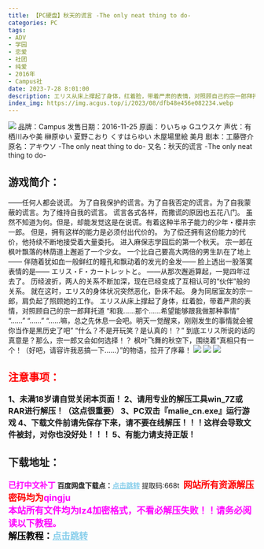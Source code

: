 ```yaml
---
title: 【PC硬盘】秋天的谎言 -The only neat thing to do-
categories: PC
tags:
- ADV
- 学园
- 恋爱
- 社团
- 纯爱
- 2016年
- Campus社
date: 2023-7-28 8:01:00
description: エリス从床上撑起了身体，红着脸，带着严肃的表情，对照顾自己的宗一郎拜托道“和我……那个……希望能够跟我做那种事情”“……”“……”“……嘛，总之先休息一会吧。明天一觉醒来刚刚发生的事情就会被你当作是黑历史了吧”“什么？不是开玩笑？是认真的！？”到底エリス所说的话的真意是？那么，宗一郎又会如何选择！？枫叶飞舞的秋空下，围绕着“真相只有一个！（好吧，请容许我恶搞一下……）”的物语，拉开了序幕！
index_img: https://img.acgus.top/i/2023/08/dfb48e456e082234.webp
---
```

![](https://img.acgus.top/i/2023/08/dfb48e456e082234.webp)
品牌：Campus
发售日期：2016-11-25
原画：りいちゅ Gユウスケ
声优：有栖川みや美 榊原ゆい 夏野こおり くすはらゆい 木屋場里絵 美月
剧本：工藤啓介
原名：アキウソ -The only neat thing to do-
又名：秋天的谎言 -The only neat thing to do-

## 游戏简介：
――任何人都会说谎。
为了自我保护的谎言。为了自我否定的谎言。为了自我蒙蔽的谎言。为了维持自我的谎言。
谎言各式各样，而撒谎的原因也五花八门。
虽然不知道为何。但是，却能发觉这是在说谎。有着这种半吊子能力的少年・櫻井宗一郎。
但是，拥有这样的能力是必须付出代价的。
为了偿还拥有这份能力的代价，他持续不断地接受着大量委托。
进入麻保志学园后的第一个秋天。
宗一郎在枫叶飘落的林荫道上邂逅了一个少女。
一个比自己要高大两倍的男生趴在了地上――
伴随着犹如血一般鲜红的瞳孔和飘动着的发光的金发――
脸上透出一股落寞表情的是―― エリス・F・カートレットと。
――从那次邂逅算起，一晃四年过去了。
历经波折，两人的关系不断加深，现在已经变成了互相认可的“伙伴”般的关系。
就在这时，エリス的身体状况突然恶化，卧床不起。
身为同居室友的宗一郎，肩负起了照顾她的工作。
エリス从床上撑起了身体，红着脸，带着严肃的表情，对照顾自己的宗一郎拜托道
“和我……那个……希望能够跟我做那种事情”
“……”
“……”
“……嘛，总之先休息一会吧。明天一觉醒来，刚刚发生的事情就会被你当作是黑历史了吧”
“什么？不是开玩笑？是认真的！？”
到底エリス所说的话的真意是？那么，宗一郎又会如何选择！？
枫叶飞舞的秋空下，围绕着“真相只有一个！（好吧，请容许我恶搞一下……）”的物语，拉开了序幕！
![](https://img.acgus.top/i/2023/08/0a01ea4472082241.webp)
![](https://img.acgus.top/i/2023/08/da515c66a8082239.webp)
![](https://img.acgus.top/i/2023/08/89075bcf2d082237.webp)






## <font color=#FF0000 >注意事项：</font>
<font size=3><b>1、未满18岁请自觉关闭本页面！
2、请用专业的解压工具win_7Z或RAR进行解压！（这点很重要）
3、PC双击『malie_cn.exe』运行游戏
4、下载文件前请先保存下来，请不要在线解压！！！这样会导致文件被封，对你也没好处！！！
5、有能力请支持正版！</b></font>

## 下载地址：
<font color=#FF00FF size=3><b>已打中文补丁</b></font>
<b>百度网盘下载点：</b><a href="https://pan.baidu.com/s/1q7CB3c9knZQtTG6rddN5Rg?pwd=668t" style="color: #87CEEB;"><b>点击跳转</b></a> 提取码:668t
<a style="padding: 0" href="https://post.qingju.org/AD/"><img style="max-width:100%" src="https://img.acgus.top/i/2024/07/478f689b8021d8d499ab43d21acf137a.gif" alt=""></a>
<b><font color=#FF0000 size=4>网站所有资源解压密码均为</b></font><b><font color=#FF00FF size=4>qingju</font><font color=#FF0000 ></font></b><br><b><font color=#FF00FF size=4>本站所有文件均为lz4加密格式，不看必解压失败！！请务必阅读以下教程。</b></font><br><b><font color=#000 size=4>解压教程：</b><a href="https://post.qingju.org/tutorial/000/" style="color: #87CEEB;"><b>点击跳转</b></a>
